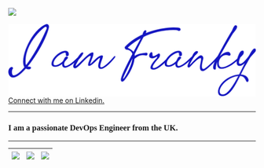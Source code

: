 ![](https://komarev.com/ghpvc/?username=hifrancesco&color=green)

<a href="https://uk.linkedin.com/in/francescowang">
<img align="center" src="images/header.png" <h6>Connect with me on Linkedin.</h6>
</a>

---

<h3 style=font-family:cursive; text-align:center;>I am a passionate DevOps Engineer from the UK.</h3>

---

| <img align="center" src="https://github-readme-stats.vercel.app/api?username=hifrancesco&show_icons=true&include_all_commits=true&theme=buefy&hide_border=true"> | <img align="center" src="https://github-readme-stats.vercel.app/api/top-langs/?username=hifrancesco&layout=compact&theme=buefy&hide_border=true" /></a> | <a><img align="center" src="https://github-readme-streak-stats.herokuapp.com/?user=hifrancesco&date_format=M%20j[%2C%20Y"></a> |
| ------------- | ------------- | ------------- |


